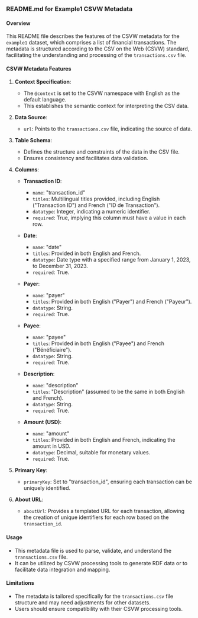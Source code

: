 ### README.md for Example1 CSVW Metadata

#### Overview
This README file describes the features of the CSVW metadata for the `example1` dataset, which comprises a list of financial transactions. The metadata is structured according to the CSV on the Web (CSVW) standard, facilitating the understanding and processing of the `transactions.csv` file.

#### CSVW Metadata Features

1. **Context Specification**:
   - The `@context` is set to the CSVW namespace with English as the default language.
   - This establishes the semantic context for interpreting the CSV data.

2. **Data Source**:
   - `url`: Points to the `transactions.csv` file, indicating the source of data.

3. **Table Schema**:
   - Defines the structure and constraints of the data in the CSV file.
   - Ensures consistency and facilitates data validation.

4. **Columns**:
   - **Transaction ID**:
     - `name`: "transaction_id"
     - `titles`: Multilingual titles provided, including English ("Transaction ID") and French ("ID de Transaction").
     - `datatype`: Integer, indicating a numeric identifier.
     - `required`: True, implying this column must have a value in each row.

   - **Date**:
     - `name`: "date"
     - `titles`: Provided in both English and French.
     - `datatype`: Date type with a specified range from January 1, 2023, to December 31, 2023.
     - `required`: True.

   - **Payer**:
     - `name`: "payer"
     - `titles`: Provided in both English ("Payer") and French ("Payeur").
     - `datatype`: String.
     - `required`: True.

   - **Payee**:
     - `name`: "payee"
     - `titles`: Provided in both English ("Payee") and French ("Bénéficiaire").
     - `datatype`: String.
     - `required`: True.

   - **Description**:
     - `name`: "description"
     - `titles`: "Description" (assumed to be the same in both English and French).
     - `datatype`: String.
     - `required`: True.

   - **Amount (USD)**:
     - `name`: "amount"
     - `titles`: Provided in both English and French, indicating the amount in USD.
     - `datatype`: Decimal, suitable for monetary values.
     - `required`: True.

5. **Primary Key**:
   - `primaryKey`: Set to "transaction_id", ensuring each transaction can be uniquely identified.

6. **About URL**:
   - `aboutUrl`: Provides a templated URL for each transaction, allowing the creation of unique identifiers for each row based on the `transaction_id`.

#### Usage
- This metadata file is used to parse, validate, and understand the `transactions.csv` file.
- It can be utilized by CSVW processing tools to generate RDF data or to facilitate data integration and mapping.

#### Limitations
- The metadata is tailored specifically for the `transactions.csv` file structure and may need adjustments for other datasets.
- Users should ensure compatibility with their CSVW processing tools.